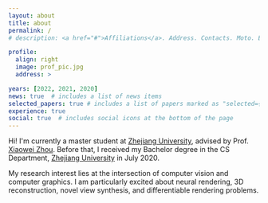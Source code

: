 ```yaml
---
layout: about
title: about
permalink: /
# description: <a href="#">Affiliations</a>. Address. Contacts. Moto. Etc.

profile:
  align: right
  image: prof_pic.jpg
  address: >

years: [2022, 2021, 2020]
news: true  # includes a list of news items
selected_papers: true # includes a list of papers marked as "selected={true}"
experience: true
social: true  # includes social icons at the bottom of the page
---
```


Hi! I'm currently a master student at [Zhejiang University](http://www.zju.edu.cn/english/), advised by Prof. [Xiaowei Zhou](http://xzhou.me). Before that, I received my Bachelor degree in the CS Department, [Zhejiang University](http://www.zju.edu.cn/english/) in July 2020.

My research interest lies at the intersection of computer vision and computer graphics. I am particularly excited about neural rendering, 3D reconstruction, novel view synthesis, and differentiable rendering problems.


